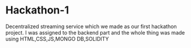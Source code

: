 # Hackathon-1
Decentralized streaming service which we made as our first hackathon project.
I was assigned to the backend part and the whole thing was made using HTML,CSS,JS,MONGO DB,SOLIDITY
